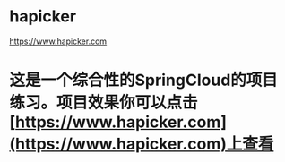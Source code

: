 # hapicker
https://www.hapicker.com
# 这是一个综合性的SpringCloud的项目练习。项目效果你可以点击[https://www.hapicker.com](https://www.hapicker.com)上查看
